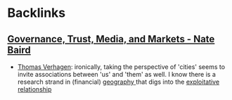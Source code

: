 
# Backlinks
## [Governance, Trust, Media, and Markets - Nate Baird](<Governance, Trust, Media, and Markets - Nate Baird.md>)
- [Thomas Verhagen](<Thomas Verhagen.md>): ironically, taking the perspective of 'cities' seems to invite associations between 'us' and 'them' as well. I know there is a research strand in (financial) [geography ](<geography .md>)that digs into the [exploitative](<exploitative.md>) [relationship](<relationship.md>)

